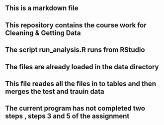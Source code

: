 ## This is a markdown file
## This repository contains the course work for Cleaning & Getting Data
## The script run_analysis.R runs from RStudio
## The files are already loaded in the data directory
## This file reades all the files in to tables and then merges the test and trauin data
## The current program has not completed two steps , steps 3 and 5 of the assignment
##
